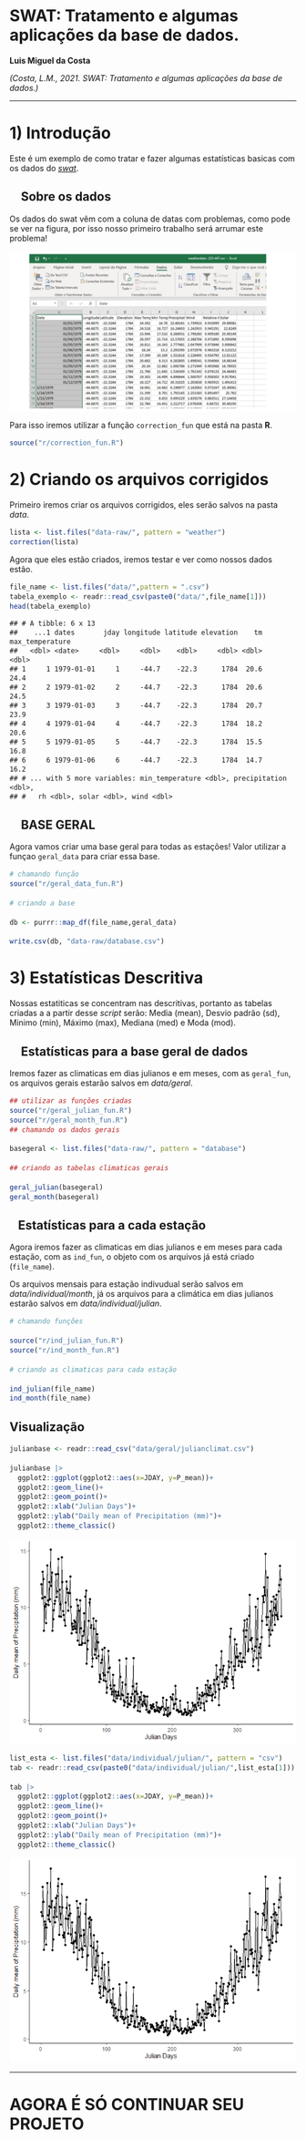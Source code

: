 
# **SWAT: Tratamento e algumas aplicações da base de dados.**

**Luis Miguel da Costa**

*(Costa, L.M., 2021. SWAT: Tratamento e algumas aplicações da base de
dados.)*

------------------------------------------------------------------------

# **1) Introdução**

Este é um exemplo de como tratar e fazer algumas estatísticas basicas
com os dados do *[swat](https://swat.tamu.edu/data/)*.

##     **Sobre os dados**

Os dados do swat vêm com a coluna de datas com problemas, como pode se
ver na figura, por isso nosso primeiro trabalho será arrumar este
problema!

<img src="figures/dates.jpg" width="600px" style="display: block; margin: auto;" />

Para isso iremos utilizar a função `correction_fun` que está na pasta
**R**.

``` r
source("r/correction_fun.R")
```

# **2) Criando os arquivos corrigidos**

Primeiro iremos criar os arquivos corrigidos, eles serão salvos na pasta
*data*.

``` r
lista <- list.files("data-raw/", pattern = "weather")
correction(lista)
```

Agora que eles estão criados, iremos testar e ver como nossos dados
estão.

``` r
file_name <- list.files("data/",pattern = ".csv")
tabela_exemplo <- readr::read_csv(paste0("data/",file_name[1]))
head(tabela_exemplo)
```

    ## # A tibble: 6 x 13
    ##    ...1 dates       jday longitude latitude elevation    tm max_temperature
    ##   <dbl> <date>     <dbl>     <dbl>    <dbl>     <dbl> <dbl>           <dbl>
    ## 1     1 1979-01-01     1     -44.7    -22.3      1784  20.6            24.4
    ## 2     2 1979-01-02     2     -44.7    -22.3      1784  20.6            24.5
    ## 3     3 1979-01-03     3     -44.7    -22.3      1784  20.7            23.9
    ## 4     4 1979-01-04     4     -44.7    -22.3      1784  18.2            20.6
    ## 5     5 1979-01-05     5     -44.7    -22.3      1784  15.5            16.8
    ## 6     6 1979-01-06     6     -44.7    -22.3      1784  14.7            16.2
    ## # ... with 5 more variables: min_temperature <dbl>, precipitation <dbl>,
    ## #   rh <dbl>, solar <dbl>, wind <dbl>

##     **BASE GERAL**

Agora vamos criar uma base geral para todas as estações! Valor utilizar
a funçao `geral_data` para criar essa base.

``` r
# chamando função
source("r/geral_data_fun.R")

# criando a base

db <- purrr::map_df(file_name,geral_data)

write.csv(db, "data-raw/database.csv")
```

# **3) Estatísticas Descritiva**

Nossas estatiticas se concentram nas descritivas, portanto as tabelas
criadas a a partir desse *script* serão: Media (mean), Desvio padrão
(sd), Minimo (min), Máximo (max), Mediana (med) e Moda (mod).

##     **Estatísticas para a base geral de dados**

Iremos fazer as climaticas em dias julianos e em meses, com as
`geral_fun`, os arquivos gerais estarão salvos em *data/geral*.

``` r
## utilizar as funções criadas 
source("r/geral_julian_fun.R")
source("r/geral_month_fun.R")
## chamando os dados gerais

basegeral <- list.files("data-raw/", pattern = "database")

## criando as tabelas climaticas gerais 

geral_julian(basegeral)
geral_month(basegeral)
```

##    **Estatísticas para a cada estação**

Agora iremos fazer as climaticas em dias julianos e em meses para cada
estação, com as `ind_fun`, o objeto com os arquivos já está criado
(`file_name`).

Os arquivos mensais para estação indivudual serão salvos em
*data/individual/month*, já os arquivos para a climática em dias
julianos estarão salvos em *data/individual/julian*.

``` r
# chamando funções

source("r/ind_julian_fun.R")
source("r/ind_month_fun.R")

# criando as climaticas para cada estação 

ind_julian(file_name)
ind_month(file_name)
```

## **Visualização**

``` r
julianbase <- readr::read_csv("data/geral/julianclimat.csv")

julianbase |> 
  ggplot2::ggplot(ggplot2::aes(x=JDAY, y=P_mean))+
  ggplot2::geom_line()+
  ggplot2::geom_point()+
  ggplot2::xlab("Julian Days")+
  ggplot2::ylab("Daily mean of Precipitation (mm)")+
  ggplot2::theme_classic()
```

![](README_files/figure-gfm/unnamed-chunk-8-1.png)<!-- -->

``` r
list_esta <- list.files("data/individual/julian/", pattern = "csv")
tab <- readr::read_csv(paste0("data/individual/julian/",list_esta[1]))

tab |> 
  ggplot2::ggplot(ggplot2::aes(x=JDAY, y=P_mean))+
  ggplot2::geom_line()+
  ggplot2::geom_point()+
  ggplot2::xlab("Julian Days")+
  ggplot2::ylab("Daily mean of Precipitation (mm)")+
  ggplot2::theme_classic()
```

![](README_files/figure-gfm/unnamed-chunk-9-1.png)<!-- -->

------------------------------------------------------------------------

# **AGORA É SÓ CONTINUAR SEU PROJETO**
